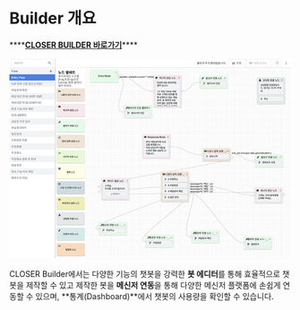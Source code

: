# Builder 개요

\*\*\*\*[**CLOSER BUILDER 바로가기**](https://builder.closer.ai)\*\*\*\*

![](../.gitbook/assets/openbeta_bot_builder_editor_750px.png)

CLOSER Builder에서는 다양한 기능의 챗봇을 강력한 **봇 에디터**를 통해 효율적으로 챗봇을 제작할 수 있고 제작한 봇을 **메신저 연동**을 통해 다양한 메신저 플랫폼에 손쉽게 연동할 수 있으며, **통계\(Dashboard\)**에서 챗봇의 사용량을 확인할 수 있습니다.



